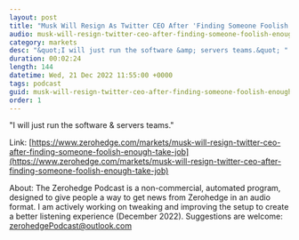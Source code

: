 ```yaml
---
layout: post
title: "Musk Will Resign As Twitter CEO After 'Finding Someone Foolish Enough To Take Job'"
audio: musk-will-resign-twitter-ceo-after-finding-someone-foolish-enough-take-job-0
category: markets
desc: "&quot;I will just run the software &amp; servers teams.&quot; "
duration: 00:02:24
length: 144
datetime: Wed, 21 Dec 2022 11:55:00 +0000
tags: podcast
guid: musk-will-resign-twitter-ceo-after-finding-someone-foolish-enough-take-job-0
order: 1
---
```

&quot;I will just run the software &amp; servers teams.&quot; 

Link: [https://www.zerohedge.com/markets/musk-will-resign-twitter-ceo-after-finding-someone-foolish-enough-take-job](https://www.zerohedge.com/markets/musk-will-resign-twitter-ceo-after-finding-someone-foolish-enough-take-job)

About: The Zerohedge Podcast is a non-commercial, automated program, designed to give people a way to get news from Zerohedge in an audio format.  I am actively working on tweaking and improving the setup to create a better listening experience (December 2022).  Suggestions are welcome: [zerohedgePodcast@outlook.com](mailto:zerohedgePodcast@outlook.com)